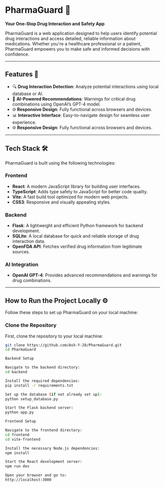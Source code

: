 # PharmaGuard 🚀
**Your One-Stop Drug Interaction and Safety App**

PharmaGuard is a web application designed to help users identify potential drug interactions and access detailed, reliable information about medications. Whether you're a healthcare professional or a patient, PharmaGuard empowers you to make safe and informed decisions with confidence.

---

## Features 🌟
- 🔍 **Drug Interaction Detection**: Analyze potential interactions using local database or AI.
- 🧠 **AI-Powered Recommendations**: Warnings for critical drug combinations using OpenAI’s GPT-4 model.
- 🌐 **Responsive Design**: Fully functional across browsers and devices.
- 📊 **Interactive Interface**: Easy-to-navigate design for seamless user experience.
- 🌐 **Responsive Design**: Fully functional across browsers and devices.

---

## Tech Stack 🛠️ 
PharmaGuard is built using the following technologies:

### Frontend
- **React**: A modern JavaScript library for building user interfaces.
- **TypeScript**: Adds type safety to JavaScript for better code quality.
- **Vite**: A fast build tool optimized for modern web projects.
- **CSS3**: Responsive and visually appealing styles.

### Backend
- **Flask**: A lightweight and efficient Python framework for backend development.
- **SQLite**: A local database for quick and reliable storage of drug interaction data.
- **OpenFDA API**: Fetches verified drug information from legitimate sources.

### AI Integration
- **OpenAI GPT-4**: Provides advanced recommendations and warnings for drug combinations.

---

## How to Run the Project Locally  ⚙️ 
Follow these steps to set up PharmaGuard on your local machine:

### Clone the Repository
First, clone the repository to your local machine:
```bash
git clone https://github.com/Ash-Y-28/PharmaGuard.git
cd PharmaGuard

Backend Setup

Navigate to the backend directory:
cd backend

Install the required dependencies:
pip install -r requirements.txt

Set up the database (if not already set up):
python setup_database.py

Start the Flask backend server:
python app.py

Frontend Setup

Navigate to the frontend directory:
cd frontend
cd vite-frontend

Install the necessary Node.js dependencies:
npm install

Start the React development server:
npm run dev

Open your browser and go to:
http://localhost:3000

